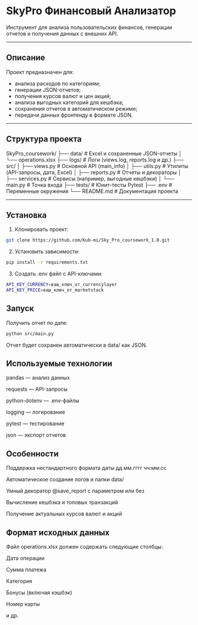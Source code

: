 # SkyPro Финансовый Анализатор

Инструмент для анализа пользовательских финансов, генерации отчетов и получения данных с внешних API.

---

## Описание

Проект предназначен для:
- анализа расходов по категориям;
- генерации JSON-отчетов;
- получения курсов валют и цен акций;
- анализа выгодных категорий для кешбэка;
- сохранения отчетов в автоматическом режиме;
- передачи данных фронтенду в формате JSON.

---

## Структура проекта

SkyPro_coursework/ 
├── data/ # Excel и сохраненные JSON-отчеты 
│ 
└── operations.xlsx 
├── logs/ # Логи (views.log, reports.log и др.) 
├── src/ │ ├── views.py # Основной API (main_info) 
│ ├── utils.py # Утилиты (API-запросы, дата, Excel) 
│ ├── reports.py # Отчеты и декораторы 
│ ├── services.py # Сервисы (например, выгодные кешбэки) 
│ └── main.py # Точка входа 
├── tests/ # Юнит-тесты Pytest 
├── .env # Переменные окружения 
└── README.md # Документация проекта


---

## Установка

1. Клонировать проект:
```bash
git clone https://github.com/Kub-mi/Sky_Pro_coursework_1.0.git
```
2. Установить зависимости:
```bash
pip install -r requirements.txt
```
3. Создать .env файл с API-ключами:

```bash
API_KEY_CURRENCY=ваш_ключ_от_currencylayer
API_KEY_PRICE=ваш_ключ_от_marketstack
```
## Запуск
Получить отчет по дате:
```bash
python src/main.py
```
Отчет будет сохранен автоматически в data/ как JSON.

## Используемые технологии
pandas — анализ данных

requests — API-запросы

python-dotenv — .env-файлы

logging — логирование

pytest — тестирование

json — экспорт отчетов

## Особенности
Поддержка нестандартного формата даты дд.мм.гггг чч:мм:сс

Автоматическое создание логов и папки data/

Умный декоратор @save_report с параметром или без

Вычисление кешбэка и топовых транзакций

Получение актуальных курсов валют и акций

## Формат исходных данных
Файл operations.xlsx должен содержать следующие столбцы:

Дата операции

Сумма платежа

Категория

Бонусы (включая кэшбэк)

Номер карты

и др.